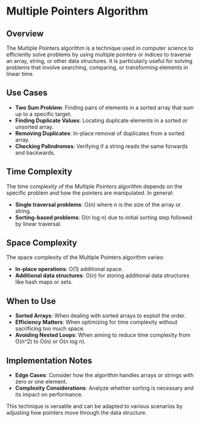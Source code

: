# Multiple Pointers Algorithm

## Overview

The Multiple Pointers algorithm is a technique used in computer science to efficiently solve problems by using multiple pointers or indices to traverse an array, string, or other data structures. It is particularly useful for solving problems that involve searching, comparing, or transforming elements in linear time.

## Use Cases

- **Two Sum Problem**: Finding pairs of elements in a sorted array that sum up to a specific target.
- **Finding Duplicate Values**: Locating duplicate elements in a sorted or unsorted array.
- **Removing Duplicates**: In-place removal of duplicates from a sorted array.
- **Checking Palindromes**: Verifying if a string reads the same forwards and backwards.

## Time Complexity

The time complexity of the Multiple Pointers algorithm depends on the specific problem and how the pointers are manipulated. In general:

- **Single traversal problems**: O(n) where n is the size of the array or string.
- **Sorting-based problems**: O(n log n) due to initial sorting step followed by linear traversal.

## Space Complexity

The space complexity of the Multiple Pointers algorithm varies:

- **In-place operations**: O(1) additional space.
- **Additional data structures**: O(n) for storing additional data structures like hash maps or sets.

## When to Use

- **Sorted Arrays**: When dealing with sorted arrays to exploit the order.
- **Efficiency Matters**: When optimizing for time complexity without sacrificing too much space.
- **Avoiding Nested Loops**: When aiming to reduce time complexity from O(n^2) to O(n) or O(n log n).

## Implementation Notes

- **Edge Cases**: Consider how the algorithm handles arrays or strings with zero or one element.
- **Complexity Considerations**: Analyze whether sorting is necessary and its impact on performance.

This technique is versatile and can be adapted to various scenarios by adjusting how pointers move through the data structure.
